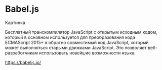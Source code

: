 # Babel.js

Картинка

Бесплатный транскомпилятор JavaScript с открытым исходным кодом, который в основном используется для преобразования кода ECMAScript 2015+ в обратно совместимый код JavaScript, который может выполняться старыми движками JavaScript. Это позволяет веб-разработчикам использовать новейшие возможности языка.

https://babeljs.io/

